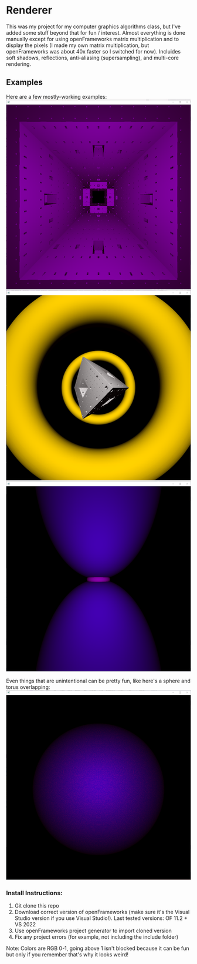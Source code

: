 # Renderer
This was my project for my computer graphics algorithms class, but I've added some stuff beyond that for fun / interest. Almost everything is done manually except for using openFrameworks matrix multiplication and to display the pixels (I made my own matrix multiplication, but openFrameworks was about 40x faster so I switched for now). Incluides soft shadows, reflections, anti-aliasing (supersampling), and multi-core rendering.

## Examples
Here are a few mostly-working examples:
![image](examples/img/rm-menger.png)
![image](examples/img/rm-menger-toruses.png)
![image](examples/img/rm-double-sphere-torus.png)

Even things that are unintentional can be pretty fun, like here's a sphere and torus overlapping:
![image](examples/img/rm-sphere-torus-overlap.png)

### Install Instructions:
1. Git clone this repo
2. Download correct version of openFrameworks (make sure it's the Visual Studio version if you use Visual Studio!). Last tested versions: OF 11.2 + VS 2022
3. Use openFrameworks project generator to import cloned version
4. Fix any project errors (for example, not including the include folder)

Note: Colors are RGB 0-1, going above 1 isn't blocked because it can be fun but only if you remember that's why it looks weird!
